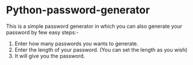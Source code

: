 # Python-password-generator
This is a simple password generator in which you can also generate your password by few easy steps:-
1. Enter how many passwords you wants to generate.
2. Enter the length of your password. (You can set the length as you wish)
3. It will give you the password.
